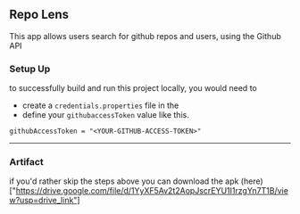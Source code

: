 ## Repo Lens
This app allows users search for github repos and users, using the Github API

### Setup Up
to successfully build and run this project locally, you would need to 
- create a `credentials.properties` file in the 
- define your `githubaccessToken` value like this.
```properties
githubAccessToken = "<YOUR-GITHUB-ACCESS-TOKEN>"
```

-- --

### Artifact
if you'd rather skip the steps above you can download the apk (here)["https://drive.google.com/file/d/1YyXF5Av2t2AopJscrEYU1I1rzgYn7T1B/view?usp=drive_link"]